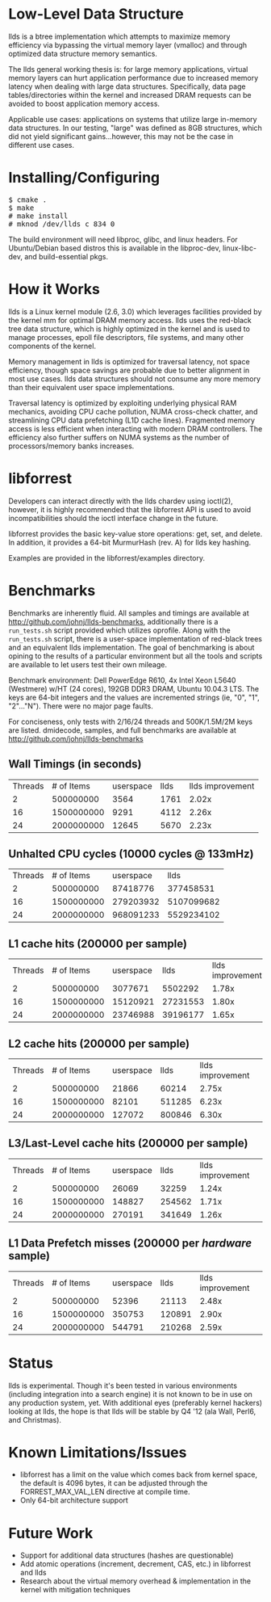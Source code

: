 Low-Level Data Structure
========================
llds is a btree implementation which attempts to maximize memory efficiency via bypassing the virtual memory layer (vmalloc) and through optimized data structure memory semantics.

The llds general working thesis is: for large memory applications, virtual memory layers can hurt application performance due to increased memory latency when dealing with large data structures. Specifically, data page tables/directories within the kernel and increased DRAM requests can be avoided to boost application memory access.

Applicable use cases: applications on systems that utilize large in-memory data structures. In our testing, "large" was defined as 8GB structures, which did not yield significant gains...however, this may not be the case in different use cases.

Installing/Configuring
======================

<pre>
$ cmake .
$ make
# make install
# mknod /dev/llds c 834 0
</pre>

The build environment will need libproc, glibc, and linux headers. For Ubuntu/Debian based distros this is available in the libproc-dev, linux-libc-dev, and build-essential pkgs.

How it Works
============
llds is a Linux kernel module (2.6, 3.0) which leverages facilities provided by the kernel mm for optimal DRAM memory access. llds uses the red-black tree data structure, which is highly optimized in the kernel and is used to manage processes, epoll file descriptors, file systems, and many other components of the kernel.

Memory management in llds is optimized for traversal latency, not space efficiency, though space savings are probable due to better alignment in most use cases. llds data structures should not consume any more memory than their equivalent user space implementations.

Traversal latency is optimized by exploiting underlying physical RAM mechanics, avoiding CPU cache pollution, NUMA cross-check chatter, and streamlining CPU data prefetching (L1D cache lines). Fragmented memory access is less efficient when interacting with modern DRAM controllers. The efficiency also further suffers on NUMA systems as the number of processors/memory banks increases.

libforrest
==========
Developers can interact directly with the llds chardev using ioctl(2), however, it is highly recommended that the libforrest API is used to avoid incompatibilities should the ioctl interface change in the future. 

libforrest provides the basic key-value store operations: get, set, and delete. In addition, it provides a 64-bit MurmurHash (rev. A) for llds key hashing.

Examples are provided in the libforrest/examples directory.

Benchmarks
==========
Benchmarks are inherently fluid. All samples and timings are available at http://github.com/johnj/llds-benchmarks, additionally there is a `run_tests.sh` script provided which utilizes oprofile. Along with the `run_tests.sh` script, there is a user-space implementation of red-black trees and an equivalent llds implementation. The goal of benchmarking is about opining to the results of a particular environment but all the tools and scripts are available to let users test their own mileage.

Benchmark environment: Dell PowerEdge R610, 4x Intel Xeon L5640 (Westmere) w/HT (24 cores), 192GB DDR3 DRAM, Ubuntu 10.04.3 LTS. The keys are 64-bit integers and the values are incremented strings (ie, "0", "1", "2"..."N"). There were no major page faults.

For conciseness, only tests with 2/16/24 threads and 500K/1.5M/2M keys are listed. dmidecode, samples, and full benchmarks are available at http://github.com/johnj/llds-benchmarks

Wall Timings (in seconds)
-------------------------
<table>
<tr><td>Threads</td><td># of Items<td>userspace</td><td>llds</td><td>llds improvement</td></tr>
<tr><td>2</td><td>500000000</td><td>3564</td><td>1761</td><td>2.02x</td></tr>
<tr><td>16</td><td>1500000000</td><td>9291</td><td>4112</td><td>2.26x</td></tr>
<tr><td>24</td><td>2000000000</td><td>12645</td><td>5670</td><td>2.23x</td></tr>
</table>

Unhalted CPU cycles (10000 cycles @ 133mHz)
-----------------------------------------
<table>
<tr><td>Threads</td><td># of Items</td><td>userspace</td><td>llds</td></tr>
<tr><td>2</td><td>500000000</td><td>87418776</td><td>377458531</td></tr>
<tr><td>16</td><td>1500000000</td><td>279203932</td><td>5107099682</td></tr>
<tr><td>24</td><td>2000000000</td><td>968091233</td><td>5529234102</td></tr>
</table>

L1 cache hits (200000 per sample)
----------------------------------
<table>
<tr><td>Threads</td><td># of Items</td><td>userspace</td><td>llds</td><td>llds improvement</td></tr>
<tr><td>2</td><td>500000000</td><td>3077671</td><td>5502292</td><td>1.78x</td></tr>
<tr><td>16</td><td>1500000000</td><td>15120921</td><td>27231553</td><td>1.80x</td></tr>
<tr><td>24</td><td>2000000000</td><td>23746988</td><td>39196177</td><td>1.65x</td></tr>
</table>

L2 cache hits (200000 per sample)
----------------------------------
<table>
<tr><td>Threads</td><td># of Items</td><td>userspace</td><td>llds</td><td>llds improvement</td></tr>
<tr><td>2</td><td>500000000</td><td>21866</td><td>60214</td><td>2.75x</td></tr>
<tr><td>16</td><td>1500000000</td><td>82101</td><td>511285</td><td>6.23x</td></tr>
<tr><td>24</td><td>2000000000</td><td>127072</td><td>800846</td><td>6.30x</td></tr>
</table>

L3/Last-Level cache hits (200000 per sample)
---------------------------------------------
<table>
<tr><td>Threads</td><td># of Items</td><td>userspace</td><td>llds</td><td>llds improvement</td></tr>
<tr><td>2</td><td>500000000</td><td>26069</td><td>32259</td><td>1.24x</td></tr>
<tr><td>16</td><td>1500000000</td><td>148827</td><td>254562</td><td>1.71x</td></tr>
<tr><td>24</td><td>2000000000</td><td>270191</td><td>341649</td><td>1.26x</td></tr>
</table>

L1 Data Prefetch misses (200000 per *hardware* sample)
---------------------------------------------
<table>
<tr><td>Threads</td><td># of Items</td><td>userspace</td><td>llds</td><td>llds improvement</td></tr>
<tr><td>2</td><td>500000000</td><td>52396</td><td>21113</td><td>2.48x</td></tr>
<tr><td>16</td><td>1500000000</td><td>350753</td><td>120891</td><td>2.90x</td></tr>
<tr><td>24</td><td>2000000000</td><td>544791</td><td>210268</td><td>2.59x</td></tr>
</table>


Status
======
llds is experimental. Though it's been tested in various environments (including integration into a search engine) it is not known to be in use on any production system, yet. With additional eyes (preferably kernel hackers) looking at llds, the hope is that llds will be stable by Q4 '12 (ala Wall, Perl6, and Christmas).

Known Limitations/Issues
========================
- libforrest has a limit on the value which comes back from kernel space, the default is 4096 bytes, it can be adjusted through the FORREST_MAX_VAL_LEN directive at compile time.
- Only 64-bit architecture support

Future Work
===========
- Support for additional data structures (hashes are questionable)
- Add atomic operations (increment, decrement, CAS, etc.) in libforrest and llds
- Research about the virtual memory overhead & implementation in the kernel with mitigation techniques
